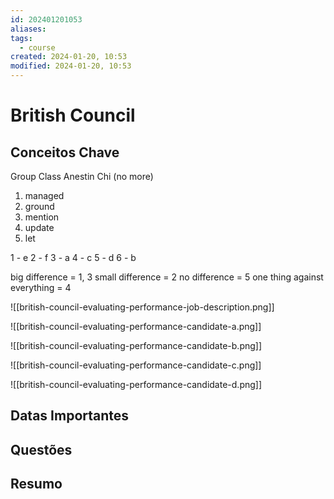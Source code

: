 ```yaml
---
id: 202401201053
aliases: 
tags:
  - course
created: 2024-01-20, 10:53
modified: 2024-01-20, 10:53
---
```

# British Council

## Conceitos Chave

Group Class
Anestin Chi (no more)

1. managed
2. ground
3. mention
4. update
5. let

1 - e
2 - f
3 - a
4 - c
5 - d
6 - b

big difference = 1, 3
small difference = 2
no difference = 5
one thing against everything = 4

![[british-council-evaluating-performance-job-description.png]]

![[british-council-evaluating-performance-candidate-a.png]]

![[british-council-evaluating-performance-candidate-b.png]]

![[british-council-evaluating-performance-candidate-c.png]]

![[british-council-evaluating-performance-candidate-d.png]]
## Datas Importantes

## Questões

## Resumo

